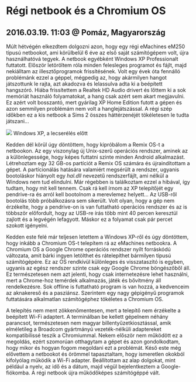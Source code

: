 # Régi netbook és a Chromium OS
## 2016.03.19. 11:03 @ Pomáz, Magyarország
Múlt hétvégén elkezdtem dolgozni azon, hogy egy régi eMachines eM250 típusú netbookot, ami körülbelül 6 éve az első saját számítógépem volt, újra használhatóvá tegyek. A netbook egyébként Windows XP Professionalt futtatott. Először letöröltem róla minden felesleges programot és fájlt, majd nekiálltam az illesztőprogramok frissítésének. Volt egy évek óta fennálló problémánk ezzel a géppel, mégpedig az, hogy akármilyen hangot játszottunk le rajta, azt akadozva és lelassulva adta ki a beépített hangszóró. Hiába frissítettem a Realtek HD Audio drivert és lőttem ki a sok memóriát használó folyamatokat, a hang csak azért sem akart megjavulni. Ez azért volt bosszantó, mert gyárilag XP Home Edition futott a gépen és azon semmilyen problémám nem volt a hanglejátszással. A régi szép időkben ez a kis netbook a Sims 2 összes háttérzenéjét tökéletesen le tudta játszani...

[![](https://3.bp.blogspot.com/-69XNMM1LLfE/XGhTjFH4thI/AAAAAAACkkw/m0-K6ZWklmo71tfp40kt2jMSr6JUWJzJACK4BGAYYCw/s320/IMG_20160313_170918.jpg)](http://3.bp.blogspot.com/-69XNMM1LLfE/XGhTjFH4thI/AAAAAAACkkw/m0-K6ZWklmo71tfp40kt2jMSr6JUWJzJACK4BGAYYCw/s1600/IMG_20160313_170918.jpg)
Windows XP, a lecserélés előtt

Kedden dél körül úgy döntöttem, hogy kipróbálom a Remix OS-t a netbookon. Az egy viszonylag új Unix-szerű operációs rendszer, aminek az a különlegessége, hogy képes futtatni szinte minden Android alkalmazást. Létrehoztam egy 32 GB-os partíciót a Remix OS számára és újraindítottam a gépet. A partícionálás hatására valamiért megsérült a rendszer, ugyanis bootoláskor hiányolt egy *hal.dll* nevezetű rendszerfájlt, ami nélkül a Windows nem tud elindulni. Már régebben is találkoztam ezzel a hibával, így tudtam, hogy mit kell tennem. Csak rá kell írnom az XP telepítőjét egy pendrive-ra és arról kell bootolnom a merevlemez helyett... Az USB-ről bootolás több próbálkozásra sem sikerült. Volt olyan, hogy a gép nem érzékelte, hogy a pendrive-on is van futtatható operációs rendszer és az is többször előfordult, hogy az USB-re írás több mint 40 percen keresztül zajlott és a legvégén lefagyott. Máskor ez a folyamat csak pár percet szokott igényelni.

Kedden este felé már teljesen letettem a Windows XP-ről és úgy döntöttem, hogy inkább a Chromium OS-t telepítem rá az eMachines netbookra. A Chromium OS a Google Chrome operációs rendszer nyílt forráskódú változata, amit bárki ingyen letölthet és rátelepíthet bármilyen típusú számítógépére. Ez az OS rendkívül különleges és visszataszító is egyben, ugyanis az egész rendszer szinte csak egy Google Chrome böngészőből áll. Ez természetesen nem azt jelenti, hogy csak internetezésre lehet használni, mert a Chrome-hoz temérdek alkalmazás, játék és bővítmény áll rendelkezésre. Sok offline is futtatható program is van hozzá, a kedvenceim az aknakereső és a pasziánsz. Szerintem egy nagy gépigényű programok futtatására alkalmatlan számítógéphez tökéletes a Chromium OS.

A telepítés nem ment zökkenőmentesen, mert a telepítő nem érzékelte a beépített Wi-Fi adaptert. A terminálban be kellett gépelnem néhány parancsot, természetesen nem magyar billentyűzetkiosztással, amik elméletileg a Broadcom gyártmányú vezeték-nélküli adaptereket kompatibilissé teszik a Chromiummal. Nekem először nem működött ez a megoldás, ezért szomorúan otthagytam a gépet és azon gondolkodtam, hogy mikor és hogyan fogom megoldani ezt a problémát. Késő este még elővettem a netbookot és örömmel tapasztaltam, hogy ismeretlen okokból kifolyólag működik a Wi-Fi adapter. Beállítottam az alap dolgokat, mint például a nyelv, az idő és a dátum, majd végül bejelentkeztem a Google-fiókomba. A régi netbook újra működőképes számítógéppé vált.
<!--stackedit_data:
eyJoaXN0b3J5IjpbLTE0Mjg2NjY0MTNdfQ==
-->